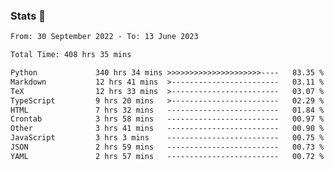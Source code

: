 ### Stats 👋
<!--START_SECTION:waka-->

```txt
From: 30 September 2022 - To: 13 June 2023

Total Time: 408 hrs 35 mins

Python             340 hrs 34 mins >>>>>>>>>>>>>>>>>>>>>----   83.35 %
Markdown           12 hrs 41 mins  >------------------------   03.11 %
TeX                12 hrs 33 mins  >------------------------   03.07 %
TypeScript         9 hrs 20 mins   >------------------------   02.29 %
HTML               7 hrs 32 mins   -------------------------   01.84 %
Crontab            3 hrs 58 mins   -------------------------   00.97 %
Other              3 hrs 41 mins   -------------------------   00.90 %
JavaScript         3 hrs 3 mins    -------------------------   00.75 %
JSON               2 hrs 59 mins   -------------------------   00.73 %
YAML               2 hrs 57 mins   -------------------------   00.72 %
```

<!--END_SECTION:waka-->

<!--
**buhaytza2005/buhaytza2005** is a ✨ _special_ ✨ repository because its `README.md` (this file) appears on your GitHub profile.

Here are some ideas to get you started:

- 🔭 I’m currently working on ...
- 🌱 I’m currently learning ...
- 👯 I’m looking to collaborate on ...
- 🤔 I’m looking for help with ...
- 💬 Ask me about ...
- 📫 How to reach me: ...
- 😄 Pronouns: ...
- ⚡ Fun fact: ...
-->


